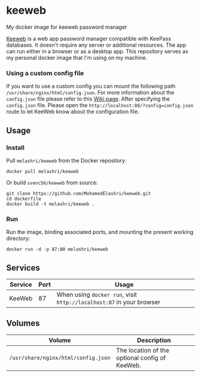 # keeweb
My docker image for keeweb password manager


[Keeweb](https://github.com/keeweb/keeweb) is a web app  password manager compatible with KeePass databases. It doesn't require any server or additional resources. The app can run either in a browser or as a desktop app. This repository serves as my personal docker image that I'm using on my machine.

### Using a custom config file
If you want to use a custom config you can mount the following path `/usr/share/nginx/html/config.json`. For more information about the `config.json` file please refer to this [Wiki page](https://github.com/keeweb/keeweb/wiki/Configuration#json-app-config).
After specifying the `config.json` file. Please open the `http://localhost:80/?config=config.json` route to let KeeWeb know about the configuration file.


## Usage

### Install

Pull `melashri/keeweb` from the Docker repository:

    docker pull melashri/keeweb


Or build `svenc56/keeweb` from source:

    git clone https://github.com/MohamedElashri/keeweb.git
    cd dockerfile
    docker build -t melashri/keeweb .

### Run

Run the image, binding associated ports, and mounting the present working
directory:

    docker run -d -p 87:80 melashri/keeweb


## Services

Service     | Port | Usage
------------|------|------
KeeWeb      | 87 | When using `docker run`, visit `http://localhost:87` in your browser

## Volumes

Volume          | Description
----------------|-------------
`/usr/share/nginx/html/config.json` | The location of the optional config of KeeWeb.